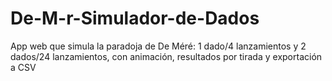# De-M-r-Simulador-de-Dados
App web que simula la paradoja de De Méré: 1 dado/4 lanzamientos y 2 dados/24 lanzamientos, con animación, resultados por tirada y exportación a CSV
